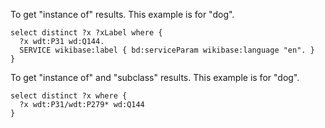 To get "instance of" results. This example is for "dog".

```
select distinct ?x ?xLabel where {
  ?x wdt:P31 wd:Q144.
  SERVICE wikibase:label { bd:serviceParam wikibase:language "en". }
}
```

To get "instance of" and "subclass" results. This example is for "dog".

```
select distinct ?x where {
  ?x wdt:P31/wdt:P279* wd:Q144
}
```


